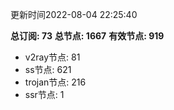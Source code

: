 更新时间2022-08-04 22:25:40

**总订阅: 73**
**总节点: 1667**
**有效节点: 919**
- v2ray节点: 81
- ss节点: 621
- trojan节点: 216
- ssr节点: 1
